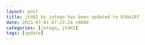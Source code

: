 ```yaml
---
layout: post
title: jtdd2 by jotego has been updated to 03de18f
date: 2023-07-01 07:23:24 +0000
categories: [jotego, jtdd2]
tags: [update]
---
```


